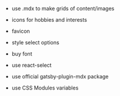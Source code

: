 * use .mdx to make grids of content/images
* icons for hobbies and interests
* favicon
* style select options
* buy font
* use react-select

* use official gatsby-plugin-mdx package

* use CSS Modules variables